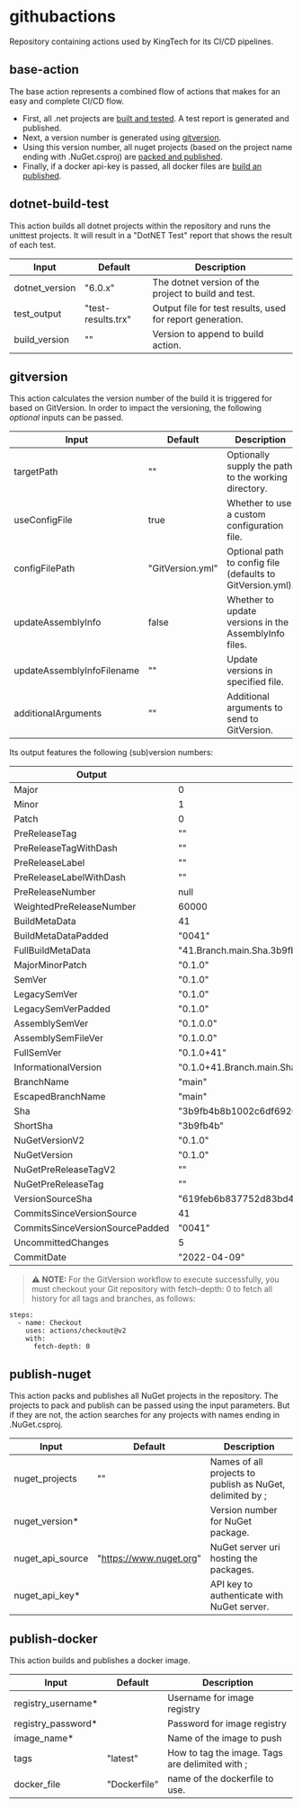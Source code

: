 # githubactions
Repository containing actions used by KingTech for its CI/CD pipelines.

## base-action
The base action represents a combined flow of actions that makes for an easy and complete CI/CD flow.

- First, all .net projects are [built and tested](##dotnet-build-test). A test report is generated and published.
- Next, a version number is generated using [gitversion](##gitversion). 
- Using this version number, all nuget projects (based on the project name ending with .NuGet.csproj) are [packed and published](##publish-nuget). 
- Finally, if a docker api-key is passed, all docker files are [build an published](##publish-docker).



## dotnet-build-test
This action builds all dotnet projects within the repository and runs the unittest projects.
It will result in a "DotNET Test" report that shows the result of each test.

| Input | Default | Description |
| -- | -- | -- |
| dotnet_version | "6.0.x" | The dotnet version of the project to build and test. |
| test_output | "test-results.trx" | Output file for test results, used for report generation. |
| build_version | "" | Version to append to build action. |

## gitversion
This action calculates the version number of the build it is triggered for based on GitVersion.
In order to impact the versioning, the following _optional_ inputs can be passed.

| Input | Default | Description |
| -- | -- | -- |
| targetPath | "" | Optionally supply the path to the working directory. |
| useConfigFile | true | Whether to use a custom configuration file. |
| configFilePath | "GitVersion.yml" | Optional path to config file (defaults to GitVersion.yml). |
| updateAssemblyInfo | false | Whether to update versions in the AssemblyInfo files. |
| updateAssemblyInfoFilename | "" | Update versions in specified file. |
| additionalArguments | "" | Additional arguments to send to GitVersion. |

Its output features the following (sub)version numbers:

| Output | Example |
| -- | -- |
| Major | 0 |
| Minor | 1 |
| Patch | 0 |
| PreReleaseTag | "" |
| PreReleaseTagWithDash | "" |
| PreReleaseLabel | "" |
| PreReleaseLabelWithDash | "" |
| PreReleaseNumber | null |
| WeightedPreReleaseNumber | 60000 |
| BuildMetaData | 41 |
| BuildMetaDataPadded | "0041" |
| FullBuildMetaData | "41.Branch.main.Sha.3b9fb4b8b1002c6df692678390d09000fe3b9053" |
| MajorMinorPatch | "0.1.0" |
| SemVer | "0.1.0" |
| LegacySemVer | "0.1.0" |
| LegacySemVerPadded | "0.1.0" |
| AssemblySemVer | "0.1.0.0" |
| AssemblySemFileVer | "0.1.0.0" |
| FullSemVer | "0.1.0+41" |
| InformationalVersion | "0.1.0+41.Branch.main.Sha.3b9fb4b8b1002c6df692678390d09000fe3b9053" |
| BranchName | "main" |
| EscapedBranchName | "main" |
| Sha | "3b9fb4b8b1002c6df692678390d09000fe3b9053" |
| ShortSha | "3b9fb4b" |
| NuGetVersionV2 | "0.1.0" |
| NuGetVersion | "0.1.0" |
| NuGetPreReleaseTagV2 | "" |
| NuGetPreReleaseTag | "" |
| VersionSourceSha | "619feb6b837752d83bd4cfad33fa96c9e1caebaf" |
| CommitsSinceVersionSource | 41 |
| CommitsSinceVersionSourcePadded | "0041" |
| UncommittedChanges | 5 |
| CommitDate | "2022-04-09" |


> :warning: **NOTE:**
For the GitVersion workflow to execute successfully, you must checkout your Git repository with fetch-depth: 0 to fetch all history for all tags and branches, as follows:
```
steps:
  - name: Checkout
    uses: actions/checkout@v2
    with:
      fetch-depth: 0
```

## publish-nuget
This action packs and publishes all NuGet projects in the repository. The projects to pack and publish can be passed using the input parameters. But if they are not, the action searches for any projects with names ending in .NuGet.csproj. 

| Input | Default | Description |
| -- | -- | -- |
| nuget_projects | "" | Names of all projects to publish as NuGet, delimited by ; |
| nuget_version* | | Version number for NuGet package. |
| nuget_api_source | "https://www.nuget.org" | NuGet server uri hosting the packages. |
| nuget_api_key* | | API key to authenticate with NuGet server. |

## publish-docker
This action builds and publishes a docker image.

| Input | Default | Description |
| -- | -- | -- |
| registry_username* | | Username for image registry |
| registry_password* | | Password for image registry |
| image_name* | | Name of the image to push |
| tags | "latest" | How to tag the image. Tags are delimited with ; |
| docker_file | "Dockerfile" | name of the dockerfile to use. |